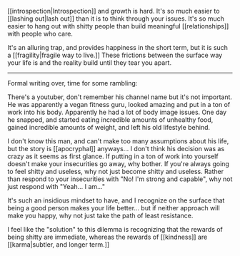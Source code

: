 [[introspection|Introspection]] and growth is hard. It's so much easier to [[lashing out|lash out]] than it is to think through your issues. It's so much easier to hang out with shitty people than build meaningful [[relationships]] with people who care.

It's an alluring trap, and provides happiness in the short term, but it is such a [[fragility|fragile way to live.]] These frictions between the surface way your life is and the reality build until they tear you apart.

----

Formal writing over, time for some rambling:

There's a youtuber, don't remember his channel name but it's not important. He was apparently a vegan fitness guru, looked amazing and put in a ton of work into his body. Apparently he had a lot of body image issues. One day he snapped, and started eating incredible amounts of unhealthy food, gained incredible amounts of weight, and left his old lifestyle behind.

I don't know this man, and can't make too many assumptions about his life, but the story is [[apocryphal]] anyways... I don't think his decision was as crazy as it seems as first glance. If putting in a ton of work into yourself doesn't make your insecurities go away, why bother. If you're always going to feel shitty and useless, why not just become shitty and useless. Rather than respond to your insecurities with "No! I'm strong and capable", why not just respond with "Yeah... I am..."

It's such an insidious mindset to have, and I recognize on the surface that being a good person makes your life better... but if neither approach will make you happy, why not just take the path of least resistance.

I feel like the "solution" to this dilemma is recognizing that the rewards of being shitty are immediate, whereas the rewards of [[kindness]] are [[karma|subtler, and longer term.]]
